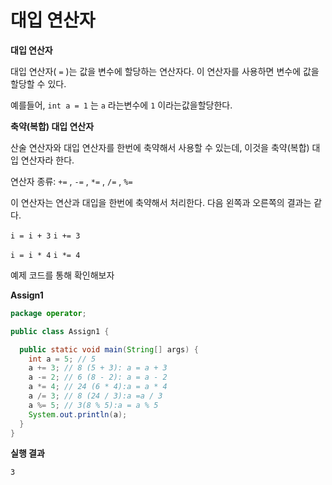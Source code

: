 # 대입 연산자
**대입 연산자**

대입 연산자( `=` )는 값을 변수에 할당하는 연산자다. 이 연산자를 사용하면 변수에 값을 할당할 수 있다. 

예를들어, `int a = 1` 는 `a` 라는변수에 `1` 이라는값을할당한다.

**축약(복합) 대입 연산자**

산술 연산자와 대입 연산자를 한번에 축약해서 사용할 수 있는데, 이것을 축약(복합) 대입 연산자라 한다. 

연산자 종류: `+=` , `-=` , `*=` , `/=` , `%=`

이 연산자는 연산과 대입을 한번에 축약해서 처리한다. 다음 왼쪽과 오른쪽의 결과는 같다.

`i = i + 3` `i += 3`
      
`i = i * 4` `i *= 4`

예제 코드를 통해 확인해보자

**Assign1** 
```java
package operator;

public class Assign1 {

  public static void main(String[] args) {
    int a = 5; // 5
    a += 3; // 8 (5 + 3): a = a + 3
    a -= 2; // 6 (8 - 2): a = a - 2
    a *= 4; // 24 (6 * 4):a = a * 4
    a /= 3; // 8 (24 / 3):a =a / 3
    a %= 5; // 3(8 % 5):a = a % 5
    System.out.println(a);
  }
}
```
**실행 결과**

```3```
